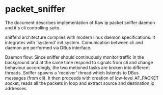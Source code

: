 # packet_sniffer

The document describes implementation of Raw ip packet sniffer 
daemon and it's cli controlling suite.

snifferd architecture complies with modern linux daemon
specifications. It integrates with 'systemd' init system.
Comunication between cli and daemon are performed via
DBus interface. 

Daemon flow:
Since sniffer should continuously monitor traffic in the 
background and at the same time respond to signals from cli
and change behaviour accordingly, the two metioned tasks are
broken into different threads. 
Sniffer spawns a 'receiver' thread which listends to DBus
messages (from cli). It then proceeds with creation of 
low-level AF_PACKET socket, reads all the packets in loop
and extract source and destination ip addresses. 

